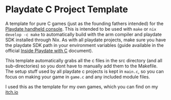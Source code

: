 # Playdate C Project Template

A template for pure C games (just as the founding fathers intended) for the [Playdate handheld console](https://play.date). This is intended to be used with `make` or `nix develop -c make` to automatically build with the arm compiler and playdate SDK installed through Nix. As with all playdate projects, make sure you have the playdate SDK path in your environment variables (guide available in the official [Inside Playdate with C](https://sdk.play.date/2.4.2/Inside%20Playdate%20with%20C.html#_set_playdate_sdk_path_environment_variable) document).

This template automatically grabs all the c files in the src directory (and all sub-directories) so you dont have to manually add them to the Makefile. The setup stuff used by all playdate c projects is kept in `main.c`, so you can focus on making your game in `game.c` and any included module files.

I used this as the template for my own games, which you can find on my [itch.io](https://renpenguin.itch.io)
